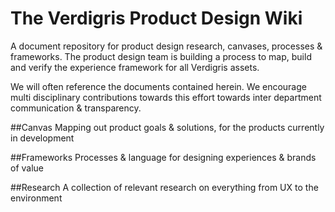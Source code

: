 # The Verdigris Product Design Wiki

A document repository for product design research, canvases, processes & frameworks. The product design team is building a process to map, build and verify the experience framework for all Verdigris assets.

We will often reference the documents contained herein. We encourage multi disciplinary contributions towards this effort towards inter department communication & transparency.

##Canvas
Mapping out product goals & solutions, for the products currently in development

##Frameworks
Processes & language for designing experiences & brands of value

##Research
A collection of relevant research on everything from UX to the environment
